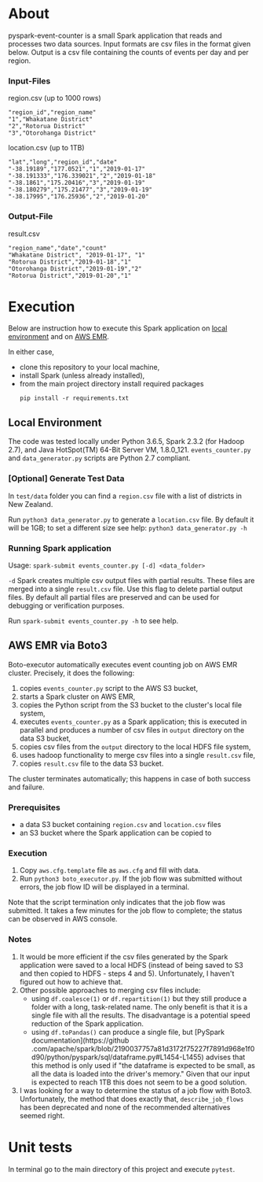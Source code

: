 # About

pyspark-event-counter is a small Spark application that reads and 
processes two data sources. Input formats are csv 
files in the format given below. Output is a csv file containing 
the counts of events per day and per region.  
 
 
### Input-Files 
 
 region.csv (up to 1000 rows)
 ```
"region_id","region_name" 
"1","Whakatane District" 
"2","Rotorua District" 
"3","Otorohanga District"
``` 
 
 
location.csv (up to 1TB) 
```
"lat","long","region_id","date" 
"-38.19189","177.0521","1","2019-01-17" 
"-38.191333","176.339021","2","2019-01-18" 
"-38.1861","175.20416","3","2019-01-19" 
"-38.180279","175.21477","3","2019-01-19" 
"-38.17995","176.25936","2","2019-01-20" 
```
 
### Output-File 
 
result.csv 
```
"region_name","date","count" 
"Whakatane District", "2019-01-17", "1" 
"Rotorua District","2019-01-18","1" 
"Otorohanga District","2019-01-19","2" 
"Rotorua District","2019-01-20","1" 
```

# Execution
  
Below are instruction how to execute this Spark application on [local environment](#local-environment) and on [AWS 
EMR](#aws-emr-via-boto3). 

In either case, 
- clone this repository to your local machine,
- install Spark (unless already installed),
- from the main project directory install required packages
    ```
    pip install -r requirements.txt
    ``` 

## Local Environment
The code was tested locally under Python 3.6.5, Spark 2.3.2 (for Hadoop 2.7),
and Java HotSpot(TM) 64-Bit Server VM, 1.8.0_121. 
`events_counter.py` and `data_generator.py` scripts are Python 2.7 compliant.

### [Optional] Generate Test Data
In `test/data` folder you can find a `region.csv` file with a list of districts in New Zealand. 

Run `python3 data_generator.py` to generate a `location.csv` file. By default it will be 1GB; to set a different size see help: `python3 data_generator.py -h`

### Running Spark application

Usage: `spark-submit events_counter.py [-d] <data_folder>`

`-d` Spark creates multiple csv output files with partial results. These files are merged into a single `result.csv` 
file. Use this flag to delete partial output files. By default all partial files are preserved and can be used for 
debugging or verification purposes. 

Run `spark-submit events_counter.py -h` to see help. 

## AWS EMR via Boto3

Boto-executor automatically executes event counting job on AWS EMR cluster. Precisely, it does 
the following:
1. copies `events_counter.py` script to the AWS S3 bucket, 
2. starts a Spark cluster on AWS EMR, 
3. copies the Python script from the S3 bucket to the cluster's local file system, 
4. executes `events_counter.py` as a Spark application; this is executed in parallel and produces a number of csv 
files in `output` directory on the data S3 bucket,  
5. copies csv files from the `output` directory to the local HDFS file system,
6. uses hadoop functionality to merge csv files into a single `result.csv` file,
7. copies `result.csv` file to the data S3 bucket.

The cluster terminates automatically; this happens in case of both success and failure.

### Prerequisites
- a data S3 bucket containing `region.csv` and `location.csv` files
- an S3 bucket where the Spark application can be copied to

### Execution
1. Copy `aws.cfg.template` file as `aws.cfg` and fill with data. 
2. Run `python3 boto_executor.py`. If the job flow was submitted without errors, the job flow ID will be displayed in a 
terminal. 

Note that the script termination only indicates that the job flow was submitted. It takes a few minutes for the job 
flow to complete; the status can be observed in AWS console. 

### Notes
1. It would be more efficient if the csv files generated by the Spark application were saved to a local HDFS (instead
 of being saved to S3 and then copied to HDFS - steps 4 and 5). Unfortunately, I haven't figured out how to achieve 
 that. 
2. Other possible approaches to merging csv files include:
    - using `df.coalesce(1)` or `df.repartition(1)` but they still produce a folder with a long, task-related name. The 
 only benefit is that it is a single file with all the results. The disadvantage is a potential speed reduction of the 
 Spark application.
    - using `df.toPandas()` can produce a single file, but [PySpark documentation](https://github
  .com/apache/spark/blob/2190037757a81d3172f75227f7891d968e1f0d90/python/pyspark/sql/dataframe.py#L1454-L1455) advises that this method is only used
  if "the dataframe is expected to be small, as all the data is loaded into the driver's memory." Given that our 
  input is expected to reach 1TB this does not seem to be a good solution. 
3. I was looking for a way to determine the status of a job flow with Boto3. Unfortunately, the method that does 
exactly 
that, 
`describe_job_flows` has been deprecated and none of the recommended alternatives seemed right. 

# Unit tests

In terminal go to the main directory of this project and execute `pytest`.